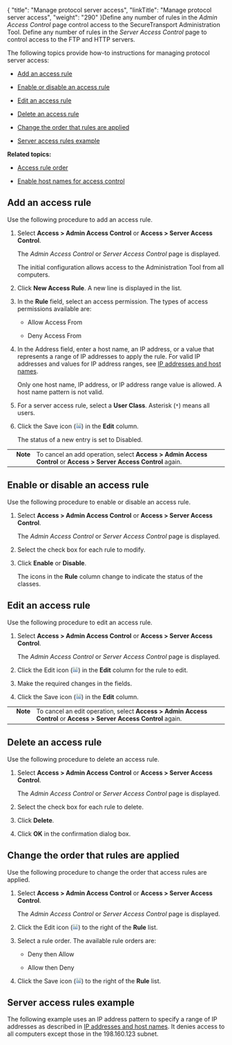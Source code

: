 {
    "title": "Manage protocol server access",
    "linkTitle": "Manage protocol server access",
    "weight": "290"
}Define any number of rules in the *Admin Access Control* page control access to the SecureTransport Administration Tool. Define any number of rules in the *Server Access Control* page to control access to the FTP and HTTP servers.



The following topics provide how-to instructions for managing protocol server access:



-   [Add an access rule](#add)

-   [Enable or disable an access rule](#enable)

-   [Edit an access rule](#edit)

-   [Delete an access rule](#delete)

-   [Change the order that rules are applied](#change)

-   [Server access rules example](#server)



**Related topics:**



-   [Access rule order](../c_st_access_rule_order)

-   [Enable host names for access control](../t_st_enablehostnamesforaccesscontrol)



## <span id="Add"></span>Add an access rule



Use the following procedure to add an access rule.



1.  Select **Access > Admin Access Control** or **Access > Server Access Control**.  

    The *Admin Access Control* or *Server Access Control* page is displayed.  

    The initial configuration allows access to the Administration Tool from all computers.

2.  Click **New Access Rule**. A new line is displayed in the list.

3.  In the **Rule** field, select an access permission. The types of access permissions available are:

    -   Allow Access From

    -   Deny Access From

4.  In the Address field, enter a host name, an IP address, or a value that represents a range of IP addresses to apply the rule. For valid IP addresses and values for IP address ranges, see [IP addresses and host names](../../../c_st_ipaddressesandhostnames).  

    Only one host name, IP address, or IP address range value is allowed. A host name pattern is not valid.

5.  For a server access rule, select a **User Class**. Asterisk (`*`) means all users.

6.  Click the Save icon (![Save](SaveIcon_13x13.png)) in the **Edit** column.  

    The status of a new entry is set to Disabled.



<table cellpadding="0" cellspacing="0">
   <col/>
   <col/>
   <col/>
      <tr>
         <td valign="top">         </td>
         <td valign="top"><span><b>Note</b></span>
         </td>
         <td data-mc-autonum="&lt;b&gt;Note&lt;/b&gt;" valign="top">To cancel an add operation, select <strong>Access &gt; Admin Access Control</strong> or <strong>Access &gt; Server Access Control</strong> again.         </td>
      </tr>
</table>



## <span id="Enable"></span>Enable or disable an access rule



Use the following procedure to enable or disable an access rule.



1.  Select **Access > Admin Access Control** or **Access > Server Access Control**.  

    The *Admin Access Control* or *Server Access Control* page is displayed.

2.  Select the check box for each rule to modify.

3.  Click **Enable** or **Disable**.  

    The icons in the **Rule** column change to indicate the status of the classes.



## <span id="Edit"></span>Edit an access rule



Use the following procedure to edit an access rule.



1.  Select **Access > Admin Access Control** or **Access > Server Access Control**.  

    The *Admin Access Control* or *Server Access Control* page is displayed.

2.  Click the Edit icon (![Edit](SaveIcon_13x13.png)) in the **Edit** column for the rule to edit.

3.  Make the required changes in the fields.

4.  Click the Save icon (![Save](SaveIcon_13x13.png)) in the **Edit** column.



<table cellpadding="0" cellspacing="0">
   <col/>
   <col/>
   <col/>
      <tr>
         <td valign="top">         </td>
         <td valign="top"><span><b>Note</b></span>
         </td>
         <td data-mc-autonum="&lt;b&gt;Note&lt;/b&gt;" valign="top">To cancel an edit operation, select <strong>Access &gt; Admin Access Control</strong> or <strong>Access &gt; Server Access Control</strong> again.         </td>
      </tr>
</table>



## <span id="Delete"></span>Delete an access rule



Use the following procedure to delete an access rule.



1.  Select **Access > Admin Access Control** or **Access > Server Access Control**.  

    The *Admin Access Control* or *Server Access Control* page is displayed.

2.  Select the check box for each rule to delete.

3.  Click **Delete**.

4.  Click **OK** in the confirmation dialog box.



## <span id="Change"></span>Change the order that rules are applied



Use the following procedure to change the order that access rules are applied.



1.  Select **Access > Admin Access Control** or **Access > Server Access Control**.  

    The *Admin Access Control* or *Server Access Control* page is displayed.

2.  Click the Edit icon (![Edit](SaveIcon_13x13.png)) to the right of the **Rule** list.

3.  Select a rule order. The available rule orders are:

    -   Deny then Allow

    -   Allow then Deny

4.  Click the Save icon (![Save](SaveIcon_13x13.png)) to the right of the **Rule** list.



## <span id="Server"></span>Server access rules example



The following example uses an IP address pattern to specify a range of IP addresses as described in [IP addresses and host names](../../../c_st_ipaddressesandhostnames). It denies access to all computers except those in the 198.160.123 subnet.


